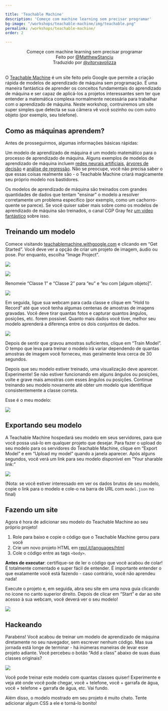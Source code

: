 ```yaml
---

title: 'Teachable Machine'
description: 'Começe com machine learning sem precisar programar'  
bg-image: "/workshops/teachable-machine/img/teachable.png"
permalink: /workshops/teachable-machine/
order: 2

---
```


<center>Começe com machine learning sem precisar programar</center>  
<center>Feito por <a href="https://github.com/MatthewStanciu" target="_blank">@MatthewStanciu</a></center>
<center>Traduzido por <a href="https://github.com/vitorvavolizza" target="_blank">@vitorvavolizza</a></center>

<br />

O [Teachable Machine](https://teachablemachine.withgoogle.com) é um site feito pelo Google que permite a criação rápida de modelos de aprendizado de máquina sem programação. É uma maneira fantástica de aprender os conceitos fundamentais do aprendizado de máquina e ser capaz de aplicá-los a projetos interessantes sem ter que entender a matemática complexa normalmente necessária para trabalhar com o aprendizado de máquina. Neste workshop, contruiremos um site super simples que detecta se sua câmera vê você sozinho ou com outro objeto (por exemplo, seu telefone).

## Como as máquinas aprendem?

Antes de prosseguirmos, algumas informações básicas rápidas:

Um modelo de aprendizado de máquina é um modelo matemático para o processo de aprendizado de máquina. Alguns exemplos de modelos de aprendizado de máquina incluem [redes neurais artificiais](https://pt.wikipedia.org/wiki/Rede_neural_artificial), [árvores de decisão](https://en.wikipedia.org/wiki/Decision_tree_learning) e [análise de regressão](https://en.wikipedia.org/wiki/Regression_analysis). Não se preocupe, você não precisa saber o que essas coisas realmente são - o Teachable Machine criará magicamente seu próprio modelo nos bastidores.

Os modelos de aprendizado de máquina são treinados com grandes quantidades de dados que tentam "ensinar" o modelo a resolver corretamente um problema específico (por exemplo, como um cachorro-quente se parece). Se você quiser saber mais sobre como os modelos de aprendizado de máquina são treinados, o canal CGP Gray fez [um vídeo fantástico](https://youtu.be/R9OHn5ZF4Uo) sobre isso.

## Treinando um modelo

Comece visitando [teachablemachine.withgoogle.com](https://teachablemachine.withgoogle.com) e clicando em “Get Started”. Você deve ver a opção de criar um projeto de imagem, áudio ou pose. Por enquanto, escolha “Image Project”.

![](img/homepage.JPG)

![](img/imageproject.PNG)

Renomeie “Classe 1” e “Classe 2” para “eu” e “eu com [algum objeto]”.

![](img/renameclass.GIF)

Em seguida, ligue sua webcam para cada classe e clique em “Hold to Record” até que você tenha algumas centenas de amostras de imagens gravadas. Você deve tirar quantas fotos e capturar quantos ângulos, posições, etc. forem possível. Quanto mais dados você tiver, melhor seu modelo aprenderá a diferença entre os dois conjuntos de dados.

![](img/imagesamples.PNG)

Depois de sentir que gravou amostras suficientes, clique em “Train Model”. O tempo que leva para treinar o modelo irá variar dependendo de quantas amostras de imagem você forneceu, mas geralmente leva cerca de 30 segundos.

Depois que seu modelo estiver treinado, uma visualização deve aparecer. Experimente! Se não estiver funcionando em alguns ângulos ou posições, volte e grave mais amostras com esses ângulos ou posições. Continue treinando seu modelo novamente até obter um modelo que identifique consistentemente a classe correta.

Esse é o meu modelo:

![](img/model.GIF)

## Exportando seu modelo

A Teachable Machine hospedará seu modelo em seus servidores, para que você possa usá-lo em qualquer projeto que desejar. Para fazer o upload do seu modelo para os servidores do Teachable Machine, clique em “Export Model” e em “Upload my model” quando a janela aparecer. Após alguns segundos, você verá um link para seu modelo disponível em “Your sharable link:”

![](img/uploadedmodel.PNG)

(Nota: se você estiver interessado em ver os dados brutos de seu modelo, copie o link para o modelo e cole-o na barra de URL com `model.json` no final)

## Fazendo um site

Agora é hora de adicionar seu modelo do Teachable Machine ao seu próprio projeto!

1. Role para baixo e copie o código que o Teachable Machine gerou para você
2. Crie um novo projeto HTML em [repl.it/languages/html](https://repl.it/languages/html)
3. Cole o código entre as tags `<body>`.

**Antes de executar**: certifique-se de ler o código que você acabou de colar! É totalmente comentado e super fácil de entender. É importante entender o que exatamente você está fazendo - caso contrário, você não aprendeu nada!

Execute o projeto e, em seguida, abra seu site em uma nova guia clicando no ícone no canto superior direito. Depois de clicar em “Start” e dar ao site acesso à sua webcam, você deverá ver o seu modelo!

![](img/finalmodel.PNG)

## Hackeando

Parabéns! Você acabou de treinar um modelo de aprendizado de máquina diretamente no seu navegador, sem escrever nenhum código. Mas sua jornada está longe de terminar - há inúmeras maneiras de levar esse projeto adiante. Você percebeu o botão “Add a class” abaixo de suas duas classes originais?

![](img/add-a-class.PNG)

Você pode treinar este modelo com quantas classes quiser! Experimente e veja até onde você pode chegar, você + telefone, você + garrafa de água, você + telefone + garrafa de água, etc. Vai fundo.

Além disso, o modelo mostrado em seu projeto é muito chato. Tente adicionar algum CSS a ele e torná-lo bonito!